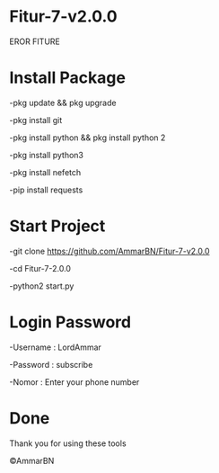 # Fitur-7-v2.0.0
EROR FITURE

# Install Package
-pkg update && pkg upgrade

-pkg install git

-pkg install python && pkg install python 2

-pkg install python3

-pkg install nefetch

-pip install requests

# Start Project
-git clone https://github.com/AmmarBN/Fitur-7-v2.0.0

-cd Fitur-7-2.0.0

-python2 start.py

# Login Password
-Username : LordAmmar

-Password : subscribe

-Nomor : Enter your phone number

# Done

Thank you for using these tools

©AmmarBN




